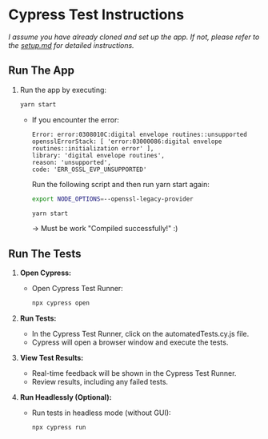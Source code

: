 # Cypress Test Instructions
*I assume you have already cloned and set up the app. If not, please refer to the [setup.md](setup.md) for detailed instructions.*
## Run The App
1. Run the app by executing:
    ```bash
    yarn start
    ```
    - If you encounter the error:
      ```
      Error: error:0308010C:digital envelope routines::unsupported
      opensslErrorStack: [ 'error:03000086:digital envelope routines::initialization error' ],
      library: 'digital envelope routines',
      reason: 'unsupported',
      code: 'ERR_OSSL_EVP_UNSUPPORTED'
      ```
      Run the following script and then run yarn start again:
      ```bash
      export NODE_OPTIONS=--openssl-legacy-provider
      ```
      ```bash
      yarn start
      ```
         → Must be work "Compiled successfully!" :) 

## Run The Tests

1. **Open Cypress:**
    - Open Cypress Test Runner:
      ```bash
      npx cypress open
      ```

2. **Run Tests:**
    - In the Cypress Test Runner, click on the automatedTests.cy.js file.
    - Cypress will open a browser window and execute the tests.

3. **View Test Results:**
    - Real-time feedback will be shown in the Cypress Test Runner.
    - Review results, including any failed tests.

4. **Run Headlessly (Optional):**
    - Run tests in headless mode (without GUI):
      ```bash
      npx cypress run
      ```